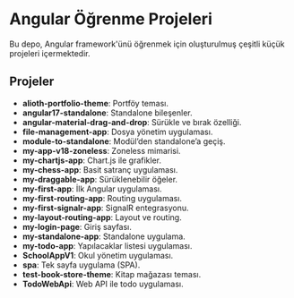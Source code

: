 # Angular Öğrenme Projeleri

Bu depo, Angular framework'ünü öğrenmek için oluşturulmuş çeşitli küçük projeleri içermektedir.

## Projeler

- **alioth-portfolio-theme**: Portföy teması.
- **angular17-standalone**: Standalone bileşenler.
- **angular-material-drag-and-drop**: Sürükle ve bırak özelliği.
- **file-management-app**: Dosya yönetim uygulaması.
- **module-to-standalone**: Modül’den standalone’a geçiş.
- **my-app-v18-zoneless**: Zoneless mimarisi.
- **my-chartjs-app**: Chart.js ile grafikler.
- **my-chess-app**: Basit satranç uygulaması.
- **my-draggable-app**: Sürüklenebilir öğeler.
- **my-first-app**: İlk Angular uygulaması.
- **my-first-routing-app**: Routing uygulaması.
- **my-first-signalr-app**: SignalR entegrasyonu.
- **my-layout-routing-app**: Layout ve routing.
- **my-login-page**: Giriş sayfası.
- **my-standalone-app**: Standalone uygulama.
- **my-todo-app**: Yapılacaklar listesi uygulaması.
- **SchoolAppV1**: Okul yönetim uygulaması.
- **spa**: Tek sayfa uygulama (SPA).
- **test-book-store-theme**: Kitap mağazası teması.
- **TodoWebApi**: Web API ile todo uygulaması.
